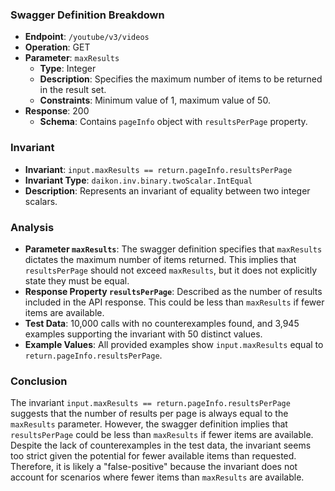 ### Swagger Definition Breakdown
- **Endpoint**: `/youtube/v3/videos`
- **Operation**: GET
- **Parameter**: `maxResults`
  - **Type**: Integer
  - **Description**: Specifies the maximum number of items to be returned in the result set.
  - **Constraints**: Minimum value of 1, maximum value of 50.
- **Response**: 200
  - **Schema**: Contains `pageInfo` object with `resultsPerPage` property.

### Invariant
- **Invariant**: `input.maxResults == return.pageInfo.resultsPerPage`
- **Invariant Type**: `daikon.inv.binary.twoScalar.IntEqual`
- **Description**: Represents an invariant of equality between two integer scalars.

### Analysis
- **Parameter `maxResults`**: The swagger definition specifies that `maxResults` dictates the maximum number of items returned. This implies that `resultsPerPage` should not exceed `maxResults`, but it does not explicitly state they must be equal.
- **Response Property `resultsPerPage`**: Described as the number of results included in the API response. This could be less than `maxResults` if fewer items are available.
- **Test Data**: 10,000 calls with no counterexamples found, and 3,945 examples supporting the invariant with 50 distinct values.
- **Example Values**: All provided examples show `input.maxResults` equal to `return.pageInfo.resultsPerPage`.

### Conclusion
The invariant `input.maxResults == return.pageInfo.resultsPerPage` suggests that the number of results per page is always equal to the `maxResults` parameter. However, the swagger definition implies that `resultsPerPage` could be less than `maxResults` if fewer items are available. Despite the lack of counterexamples in the test data, the invariant seems too strict given the potential for fewer available items than requested. Therefore, it is likely a "false-positive" because the invariant does not account for scenarios where fewer items than `maxResults` are available.
